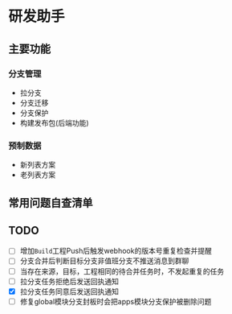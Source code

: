 # 研发助手

## 主要功能

### 分支管理
* 拉分支
* 分支迁移
* 分支保护
* 构建发布包(后端功能)

### 预制数据
* 新列表方案
* 老列表方案

## 常用问题自查清单


## TODO
- [ ] 增加`Build`工程Push后触发webhook的版本号重复检查并提醒
- [ ] 分支合并后判断目标分支非值班分支不推送消息到群聊
- [ ] 当存在来源，目标，工程相同的待合并任务时，不发起重复的任务
- [ ] 拉分支任务拒绝后发送回执通知
- [x] 拉分支任务同意后发送回执通知
- [ ] 修复global模块分支封板时会把apps模块分支保护被删除问题